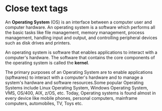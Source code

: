 <html>
<head>
	<h1>Close text tags</h1>
</head>
<body>
<p>An <b>Operating System</b> (OS) is an interface between a computer user and computer hardware. An operating system is a software which performs all the basic tasks like file management, memory management, process management, handling input and output, and controlling peripheral devices such as disk drives and printers.</p>
<p>An operating system is software that enables applications to interact with a computer's hardware. The software that contains the core components of the operating system is called the <strong>kernel</strong>.</p>The primary purposes of an Operating System are to enable applications (spftwares) to interact with a computer's hardware and to manage a system's hardware and software resources.Some popular Operating Systems include Linux Operating System, Windows Operating System, VMS, OS/400, AIX, z/OS, etc. Today, Operating systems is found almost in every device like mobile phones, personal computers, mainframe computers, automobiles, TV, Toys etc.
</body>
</html>
